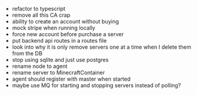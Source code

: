 - refactor to typescript
- remove all this CA crap
- ability to create an account without buying
- mock stripe when running locally
- force new account before purchase a server
- put backend api routes in a routes file
- look into why it is only remove servers one at a time when I delete them from the DB
- stop using sqlite and just use postgres
- rename node to agent
- rename server to MinecraftContainer
- agent should register with master when started
- maybe use MQ for starting and stopping servers instead of polling?